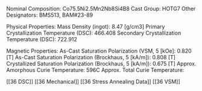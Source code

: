 Nominal Composition: Co75.5Ni­­­2.5Mn2Nb8Si4B8
Cast Group: HOTG7
Other Designators: BMS513, BAM#23-89
 
Physical Properties:
Mass Density (ingot): 8.47 [g/cm3]
 Primary Crystallization Temperature (DSC): 466.408
Secondary Crystallization Temperature (DSC): 722.912

Magnetic Properties:
As-Cast Saturation Polarization (VSM, 5 [kOe]: 0.820 [T]
As-Cast Saturation Polarization (Brockhaus, 5 [kA/m]): 0.808 [T]
Crystallized Saturation Polarization (Brockhaus, 5 [kA/m]): 0.675 [T]
Approx. Amorphous Curie Temperature: 596C
Approx. Total Curie Temperature: 
 
[[36 DSC]]
[[36 Mechanical]]
[[36 Stress Annealing Data]]
[[36 VSM]]
